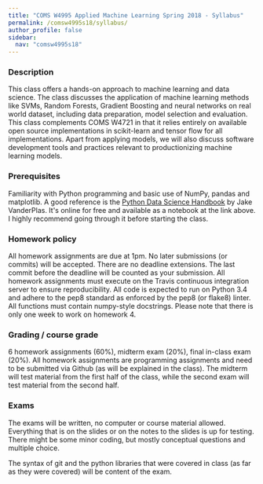 ```yaml
---
title: "COMS W4995 Applied Machine Learning Spring 2018 - Syllabus"
permalink: /comsw4995s18/syllabus/
author_profile: false
sidebar:
  nav: "comsw4995s18"
---
```

### Description
This class offers a hands-on approach to machine learning and data science. The
class discusses the application of machine learning methods like SVMs, Random
Forests, Gradient Boosting and neural networks on real world dataset, including
data preparation, model selection and evaluation. This class complements COMS
W4721 in that it relies entirely on available open source implementations in
scikit-learn and tensor flow for all implementations. Apart from applying
models, we will also discuss software development tools and practices relevant
to productionizing machine learning models.

### Prerequisites
Familiarity with Python programming and basic use of NumPy, pandas and matplotlib.
A good reference is the [Python Data Science Handbook](https://github.com/jakevdp/PythonDataScienceHandbook)
by Jake VanderPlas. It's online for free and available as a notebook at the link above.
I highly recommend going through it before starting the class.

### Homework policy
All homework assignments are due at 1pm. No later submissions (or commits) will
be accepted. There are no deadline extensions.  The last commit before the
deadline will be counted as your submission. All homework assignments must
execute on the Travis continuous integration server to ensure reproducibility.
All code is expected to run on Python 3.4 and adhere to the pep8 standard as
enforced by the pep8 (or flake8) linter. All functions must contain numpy-style
docstrings.  Please note that there is only one week to work on homework 4.

### Grading / course grade
6 homework assignments (60%), midterm exam (20%), final in-class exam (20%).
All homework assignments are programming assignments and need to be submitted
via Github (as will be explained in the class). The midterm will test material
from the first half of the class, while the second exam will test material from
the second half.

### Exams
The exams will be written, no computer or course material allowed.
Everything that is on the slides or on the notes to the slides is up for
testing.  There might be some minor coding, but mostly conceptual questions and
multiple choice.

The syntax of git and the python libraries that were covered in class (as far
as they were covered) will be content of the exam.
